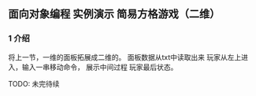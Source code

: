 ## 面向对象编程 实例演示 简易方格游戏（二维）

### 1 介绍

将上一节，一维的面板拓展成二维的。
面板数据从txt中读取出来
玩家从左上进入，输入一串移动命令，
展示中间过程
玩家最后状态。

TODO: 未完待续
